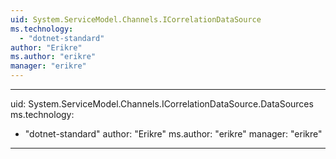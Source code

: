 ```yaml
---
uid: System.ServiceModel.Channels.ICorrelationDataSource
ms.technology: 
  - "dotnet-standard"
author: "Erikre"
ms.author: "erikre"
manager: "erikre"
---
```


---
uid: System.ServiceModel.Channels.ICorrelationDataSource.DataSources
ms.technology: 
  - "dotnet-standard"
author: "Erikre"
ms.author: "erikre"
manager: "erikre"
---
